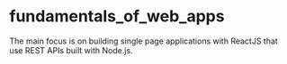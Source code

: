 # fundamentals_of_web_apps
The main focus is on building single page applications with ReactJS that use REST APIs built with Node.js.
